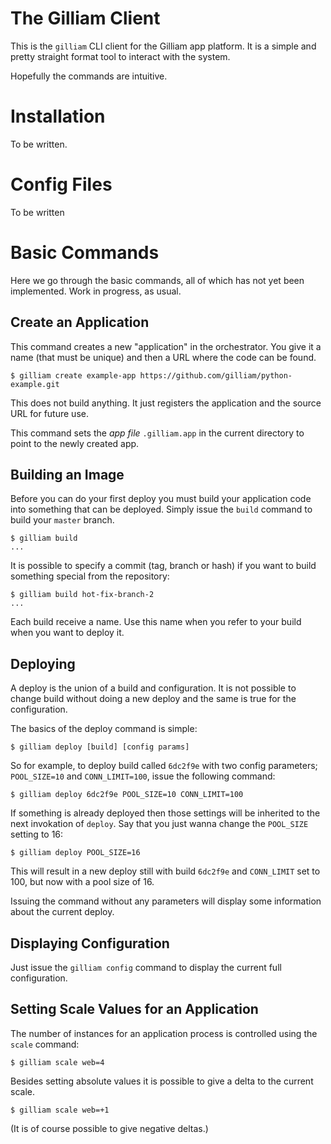 # The Gilliam Client

This is the `gilliam` CLI client for the Gilliam app platform.  It is a
simple and pretty straight format tool to interact with the system.

Hopefully the commands are intuitive.

# Installation

To be written.

# Config Files

To be written


# Basic Commands

Here we go through the basic commands, all of which has not yet been
implemented.  Work in progress, as usual.

## Create an Application

This command creates a new "application" in the orchestrator.  You
give it a name (that must be unique) and then a URL where the code can
be found.

    $ gilliam create example-app https://github.com/gilliam/python-example.git

This does not build anything.  It just registers the application and
the source URL for future use.

This command sets the *app file* `.gilliam.app` in the current
directory to point to the newly created app.


## Building an Image

Before you can do your first deploy you must build your application
code into something that can be deployed.  Simply issue the `build`
command to build your `master` branch.

    $ gilliam build
    ...
    

It is possible to specify a commit (tag, branch or hash) if you want
to build something special from the repository:

    $ gilliam build hot-fix-branch-2
    ...
 
Each build receive a name. Use this name when you refer to your build
when you want to deploy it.

## Deploying

A deploy is the union of a build and configuration.  It is not
possible to change build without doing a new deploy and the same is
true for the configuration.

The basics of the deploy command is simple:

    $ gilliam deploy [build] [config params]

So for example, to deploy build called `6dc2f9e` with two config
parameters; `POOL_SIZE=10` and `CONN_LIMIT=100`, issue the following
command:

    $ gilliam deploy 6dc2f9e POOL_SIZE=10 CONN_LIMIT=100

If something is already deployed then those settings will be inherited
to the next invokation of `deploy`.  Say that you just wanna change
the `POOL_SIZE` setting to 16:

    $ gilliam deploy POOL_SIZE=16

This will result in a new deploy still with build `6dc2f9e` and
`CONN_LIMIT` set to 100, but now with a pool size of 16.

Issuing the command without any parameters will display some
information about the current deploy.

## Displaying Configuration

Just issue the `gilliam config` command to display the current full
configuration.


## Setting Scale Values for an Application

The number of instances for an application process is controlled using
the `scale` command:

    $ gilliam scale web=4

Besides setting absolute values it is possible to give a delta to the
current scale.

    $ gilliam scale web=+1

(It is of course possible to give negative deltas.)
